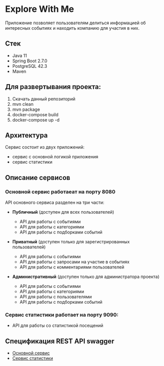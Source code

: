 # Explore With Me
Приложение позволяет пользователям делиться информацией об интересных событиях и находить компанию для участия в них.

## Стек
- Java 11
- Spring Boot 2.7.0
- PostgreSQL 42.3
- Maven 

## Для развертывания проекта:
1. Скачать данный репозиторий
2. mvn clean
3. mvn package
4. docker-compose build
5. docker-compose up -d

## Архитектура
Сервис состоит из двух приложений:
- сервис с основной логикой приложения
- сервис статистики 

## Описание сервисов
### Основной сервис работаеат на порту 8080
API основного сервиса разделен на три части:

- **Публичный** (доступен для всех пользователей)
  - API для работы с событиями
  - API для работы с категориями
  - API для работы с подборками событий
    
- **Приватный** (доступен только для зарегистрированных пользователей)
  - API для работы с событиями
  - API для работы с запросами на участие в событиях
  - API для работы с комментариями пользователей
    
- **Административный** (доступен только для администратора проекта)
  - API для работы с событиями
  - API для работы с категориями
  - API для работы с пользователями
  - API для работы с подборками событий
    
### Сервис статистики работает на порту 9090:
  - API для работы со статистикой посещений
    
## Спецификация REST API swagger
- [Основной сервис](https://github.com/AleksandrBondar24/java-explore-with-me/blob/main/ewm-main-service-spec.json)
- [Сервис статистики]()
